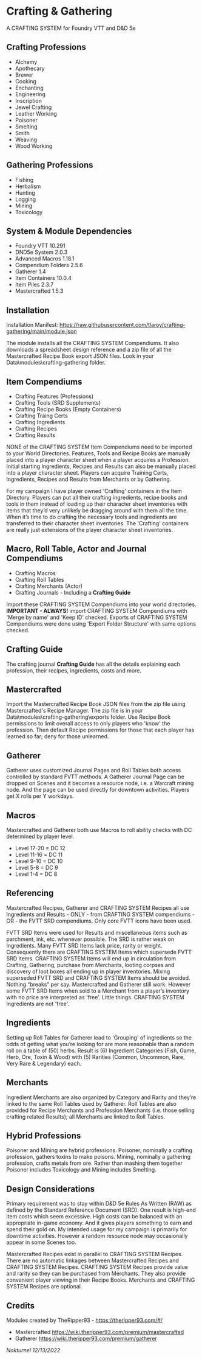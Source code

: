 # Crafting & Gathering

A CRAFTING SYSTEM for Foundry VTT and D&D 5e

## Crafting Professions

- Alchemy
- Apothecary
- Brewer
- Cooking
- Enchanting
- Engineering 
- Inscription
- Jewel Crafting
- Leather Working
- Poisoner
- Smelting
- Smith
- Weaving
- Wood Working

## Gathering Professions

- Fishing
- Herbalism
- Hunting
- Logging
- Mining
- Toxicology

## System & Module Dependencies

- Foundry VTT 10.291
- DND5e System 2.0.3
- Advanced Macros 1.18.1
- Compendium Folders 2.5.6
- Gatherer 1.4
- Item Containers 10.0.4
- Item Piles 2.3.7
- Mastercrafted 1.5.3

## Installation

Installation Manifest: https://raw.githubusercontent.com/tlaroy/crafting-gathering/main/module.json 

The module installs all the CRAFTING SYSTEM Compendiums.  It also downloads a spreadsheet design reference and a zip file of all the Mastercrafted Recipe Book export JSON files.  Look in your Data\modules\crafting-gathering folder.

## Item Compendiums

- Crafting Features (Professions)
- Crafting Tools (SRD Supplements)
- Crafting Recipe Books (Empty Containers)
- Crafting Traing Certs
- Crafting Ingredients
- Crafting Recipes
- Crafting Results

NONE of the CRAFTING SYSTEM Item Compendiums need to be imported to your World Directories.  Features, Tools and Recipe Books are manually placed into a player character sheet when a player acquires a Profession.  Initial starting Ingredients, Recipes and Results can also be manually placed into a player character sheet.  Players can acquire Training Certs, Ingredients, Recipes and Results from Merchants or by Gathering.

For my campaign I have player owned 'Crafting' containers in the Item Directory.  Players can put all their crafting ingredients, recipe books and tools in them instead of loading up their character sheet inventories with items that they’d very unlikely be dragging around with them all the time.  When it’s time to do crafting the necessary tools and ingredients are transferred to their character sheet inventories.  The 'Crafting' containers are really just extensions of the player character sheet inventories.
  
## Macro, Roll Table, Actor and Journal Compendiums

- Crafting Macros
- Crafting Roll Tables
- Crafting Merchants (Actor)
- Crafting Journals - Including a <b>Crafting Guide</b>

Import these CRAFTING SYSTEM Compendiums into your world directories.  <b>IMPORTANT - ALWAYS!</b> import CRAFTING SYSTEM Compendiums with 'Merge by name' and 'Keep ID' checked.  Exports of CRAFTING SYSTEM Compendiums were done using 'Export Folder Structure' with same options checked.

## Crafting Guide
The crafting journal <b>Crafting Guide</b> has all the details explaining each profession, their recipes, ingredients, costs and more.

## Mastercrafted
Import the Mastercrafted Recipe Book JSON files from the zip file using Mastercrafted's Recipe Manager.  The zip file is in your Data\modules\crafting-gathering\exports folder.  Use Recipe Book permissions to limit overall access to only players who 'know' the profession.  Then default Recipe permissions for those that each player has learned so far; deny for those unlearned.

## Gatherer
Gatherer uses customized Journal Pages and Roll Tables both access controlled by standard FVTT methods.  A Gatherer Journal Page can be dropped on Scenes and it becomes a resource node, i.e. a Warcraft mining node.  And the page can be used directly for downtown activities.  Players get X rolls per Y workdays.

## Macros
Mastercrafted and Gatherer both use Macros to roll ability checks with DC determined by player level.

- Level 17-20 = DC 12
- Level 11-16 = DC 11
- Level 9-10  = DC 10
- Level 5-8   = DC 9
- Level 1-4   =	DC 8

## Referencing
Mastercrafted Recipes, Gatherer and CRAFTING SYSTEM Recipes all use Ingredients and Results - ONLY - from CRAFTING SYSTEM compendiums - OR - the FVTT SRD compendiums.  Only core FVTT icons have been used.

FVTT SRD Items were used for Results and miscellaneous items such as parchment, ink, etc. whenever possible.  The SRD is rather weak on Ingredients.  Many FVTT SRD Items lack price, rarity or weight.  Consequently there are CRAFTING SYSTEM Items which supersede FVTT SRD Items.  CRAFTING SYSTEM Items will end up in circulation from Crafting, Gathering, purchase from Merchants, looting corpses and discovery of loot boxes all ending up in player inventories.  Mixing superseded FVTT SRD and CRAFTING SYSTEM Items should be avoided.  Nothing “breaks” per say.  Mastercrafted and Gatherer still work.  However some FVTT SRD Items when sold to a Merchant from a player’s inventory with no price are interpreted as 'free'.  Little things.  CRAFTING SYSTEM Ingredients are not 'free'.

## Ingredients
Setting up Roll Tables for Gatherer lead to 'Grouping' of ingredients so the odds of getting what you’re looking for are more reasonable than a random roll on a table of (50) herbs.  Result is (6) Ingredient Categories (Fish, Game, Herb, Ore, Toxin & Wood) with (5) Rarities (Common, Uncommon, Rare, Very Rare & Legendary) each.

## Merchants
Ingredient Merchants are also organized by Category and Rarity and they’re linked to the same Roll Tables used by Gatherer.  Roll Tables are also provided for Recipe Merchants and Profession Merchants (i.e. those selling crafting related Results); all Merchants are linked to Roll Tables.

## Hybrid Professions
Poisoner and Mining are hybrid professions.  Poisoner, nominally a crafting profession, gathers toxins to make poisons.  Mining, nominally a gathering profession, crafts metals from ore.  Rather than mashing them together Poisoner includes Toxicology and Mining includes Smelting.

## Design Considerations
Primary requirement was to stay within D&D 5e Rules As Written (RAW) as defined by the Standard Reference Document (SRD).  One result is high-end item costs which seem excessive.  High costs can be balanced with an appropriate in-game economy.  And it gives players something to earn and spend their gold on.  My intended usage for my campaign is primarily for downtime activities.  However a random resource node may occasionally appear in some Scenes too.

Mastercrafted Recipes exist in parallel to CRAFTING SYSTEM Recipes.  There are no automatic linkages between Mastercrafted Recipes and CRAFTING SYSTEM Recipes.  CRAFTING SYSTEM Recipes provide value and rarity so they can be purchased from Merchants.  They also provide convenient player viewing in their Recipe Books.  Merchants and CRAFTING SYSTEM Recipes are optional.

## Credits
Modules created by TheRipper93 - https://theripper93.com/#/

- Mastercrafted https://wiki.theripper93.com/premium/mastercrafted 
- Gatherer https://wiki.theripper93.com/premium/gatherer

<i>Nokturnel 12/13/2022</i>
